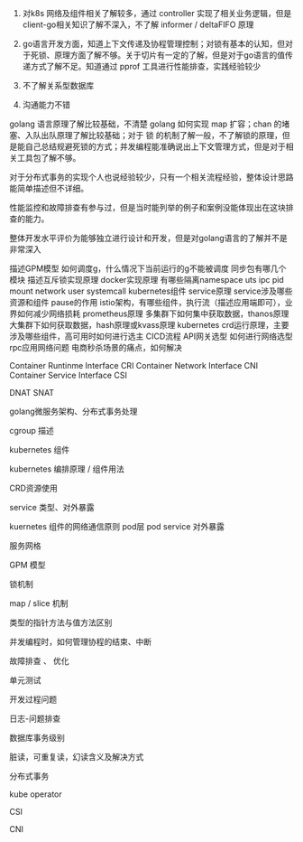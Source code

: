 1. 对k8s 网络及组件相关了解较多，通过 controller 实现了相关业务逻辑，但是client-go相关知识了解不深入，不了解 informer / deltaFIFO 原理

2. go语言开发方面，知道上下文传递及协程管理控制；对锁有基本的认知，但对于死锁、原理方面了解不够。关于切片有一定的了解，但是对于go语言的值传递方式了解不足。知道通过 pprof 工具进行性能排查，实践经验较少

3. 不了解关系型数据库
4. 沟通能力不错



golang 语言原理了解比较基础，不清楚 golang 如何实现 map 扩容；chan 的堵塞、入队出队原理了解比较基础；对于 锁 的机制了解一般，不了解锁的原理，但是能自己总结规避死锁的方式；并发编程能准确说出上下文管理方式，但是对于相关工具包了解不够。

对于分布式事务的实现个人也说经验较少，只有一个相关流程经验，整体设计思路能简单描述但不详细。

性能监控和故障排查有参与过，但是当时能列举的例子和案例没能体现出在这块排查的能力。

整体开发水平评价为能够独立进行设计和开发，但是对golang语言的了解并不是非常深入



描述GPM模型
如何调度g，什么情况下当前运行的g不能被调度
同步包有哪几个模块
描述互斥锁实现原理
docker实现原理
有哪些隔离namespace uts ipc pid mount network user systemcall
kubernetes组件
service原理
service涉及哪些资源和组件
pause的作用
istio架构，有哪些组件，执行流（描述应用端即可），业界如何减少网络损耗
prometheus原理
多集群下如何集中获取数据，thanos原理
大集群下如何获取数据，hash原理或kvass原理
kubernetes crd运行原理，主要涉及哪些组件，高可用时如何进行选主
CICD流程
API网关选型
如何进行网络选型
rpc应用网络问题
电商秒杀场景的痛点，如何解决

Container Runtinme Interface CRI
Container Network Interface CNI
Container Service Interface CSI  

DNAT SNAT

golang微服务架构、分布式事务处理



cgroup 描述

kubernetes 组件

kubernetes 编排原理 / 组件用法

CRD资源使用

service 类型、对外暴露

kuernetes 组件的网络通信原则 pod层 pod service 对外暴露

服务网格



GPM 模型

锁机制

map / slice 机制

类型的指针方法与值方法区别

并发编程时，如何管理协程的结束、中断

故障排查 、 优化

单元测试

开发过程问题

日志-问题排查

数据库事务级别

脏读，可重复读，幻读含义及解决方式

分布式事务



kube operator

CSI

CNI

